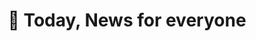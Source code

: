 ---
title: "📰 Today, News for everyone"
snippet: "A news app that is accessible to everyone, with a focus on the visually impaired."
isDraft: false
image: {
    src: "/src/assets/project/today/cover.png",
    alt: "Screenshots of Today news' website",
}
category: "Open Source"
isFeatured: true
tags: [Gsap, React, TypeScript, Tailwind]
liveUrl: "https://today-news.pages.dev/"
repoUrl: "https://github.com/thekayshawn/today-news"
releaseDate: "2022-04-01 01:00"
---